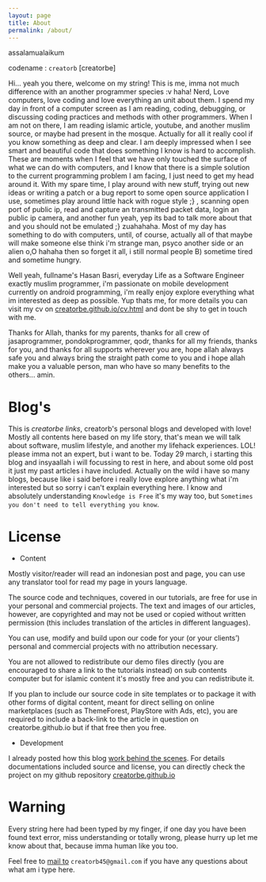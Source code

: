 ```yaml
---
layout: page
title: About
permalink: /about/
---
```


assalamualaikum

codename : `creatorb` [creatorbe]

Hi... yeah you there, welcome on my string! This is me, imma not much difference with an another programmer species :v haha! Nerd, Love computers, love coding and love everything an unit about them. I spend my day in front of a computer screen as I am reading, coding, debugging, or discussing coding practices and methods with other programmers. When I am not on there, I am reading islamic article, youtube, and another muslim source, or maybe had present in the mosque. Actually for all it really cool if you know something as deep and clear. I am deeply impressed when I see smart and beautiful code that does something I know is hard to accomplish. These are moments when I feel that we have only touched the surface of what we can do with computers, and I know that there is a simple solution to the current programming problem I am facing, I just need to get my head around it. With my spare time, I play around with new stuff, trying out new ideas or writing a patch or a bug report to some open source application I use, sometimes play around little hack with rogue style ;} , scanning open port of public ip, read and capture an transmitted packet data, login an public ip camera, and another fun yeah, yep its bad to talk more about that and you should not be emulated ;} zuahahaha. Most of my day has something to do with computers, until, of course, actually all of that maybe will make someone else think i'm strange man, psyco another side or an alien o,O hahaha then so forget it all, i still normal people B) sometime tired and sometime hungry.

Well yeah, fullname's Hasan Basri, everyday Life as a Software Engineer exactly muslim programmer, i'm passionate on mobile development currently on android programming, i'm really enjoy explore everything what im interested as deep as possible. Yup thats me, for more details you can visit my cv on [creatorbe.github.io/cv.html](https://creatorbe.github.io/cv.html) and dont be shy to get in touch with me.

Thanks for Allah, thanks for my parents, thanks for all crew of jasaprogrammer, pondokprogrammer, qodr, thanks for all my friends, thanks for you, and thanks for all supports wherever you are, hope allah always safe you and always bring the straight path come to you and i hope allah make you a valuable person, man who have so many benefits to the others... amin.


Blog's
======

This is *creatorbe links*, creatorb's personal blogs and developed with love! Mostly all contents here based on my life story, that's mean we will talk about software, muslim lifestyle, and another my lifehack experiences. LOL! please imma not an expert, but i want to be. Today 29 march, i starting this blog and insyaallah i will focussing to rest in here, and about some old post it just my past articles i have included. Actually on the wild i have so many blogs, because like i said before i really love explore anything what i'm interested but so sorry i can't explain everything here. I know and absolutely understanding `Knowledge is Free` it's my way too, but `Sometimes you don't need to tell everything you know`.


License
=======

* Content

Mostly visitor/reader will read an indonesian post and page, you can use any translator tool for read my page in yours language.

The source code and techniques, covered in our tutorials, are free for use in your personal and commercial projects. The text and images of our articles, however, are copyrighted and may not be used or copied without written permission (this includes translation of the articles in different languages).

You can use, modify and build upon our code for your (or your clients’) personal and commercial projects with no attribution necessary.

You are not allowed to redistribute our demo files directly (you are encouraged to share a link to the tutorials instead) on sub contents computer but for islamic content it's mostly free and you can redistribute it.

If you plan to include our source code in site templates or to package it with other forms of digital content, meant for direct selling on online marketplaces (such as ThemeForest, PlayStore with Ads, etc), you are required to include a back-link to the article in question on creatorbe.github.io but if that free then you free.

* Development

I already posted how this blog [work behind the scenes](). For details documentations included source and license, you can directly check the project on my github repository [creatorbe.github.io](https://github.com/creatorbe/creatorbe.github.io)


Warning
=======

Every string here had been typed by my finger, if one day you have been found text error, miss understanding or totally wrong, please hurry up let me know about that, because imma human like you too.

Feel free to [mail to](mailto:creatorb45@gmail.com) `creatorb45@gmail.com` if you have any questions about what am i type here.
